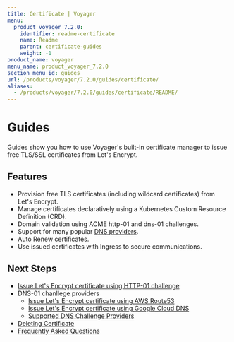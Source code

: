 ```yaml
---
title: Certificate | Voyager
menu:
  product_voyager_7.2.0:
    identifier: readme-certificate
    name: Readme
    parent: certificate-guides
    weight: -1
product_name: voyager
menu_name: product_voyager_7.2.0
section_menu_id: guides
url: /products/voyager/7.2.0/guides/certificate/
aliases:
  - /products/voyager/7.2.0/guides/certificate/README/
---
```


# Guides

Guides show you how to use Voyager's built-in certificate manager to issue free TLS/SSL certificates from Let's Encrypt.

## Features
- Provision free TLS certificates (including wildcard certificates) from Let's Encrypt.
- Manage certificates declaratively using a Kubernetes Custom Resource Definition (CRD).
- Domain validation using ACME http-01 and dns-01 challenges.
- Support for many popular [DNS providers](/docs/guides/certificate/dns/providers.md).
- Auto Renew certificates.
- Use issued certificates with Ingress to secure communications.

## Next Steps
- [Issue Let's Encrypt certificate using HTTP-01 challenge](/docs/guides/certificate/http/overview.md)
- DNS-01 chanllege providers
  - [Issue Let's Encrypt certificate using AWS Route53](/docs/guides/certificate/dns/route53.md)
  - [Issue Let's Encrypt certificate using Google Cloud DNS](/docs/guides/certificate/dns/google-cloud.md)
  - [Supported DNS Challenge Providers](/docs/guides/certificate/dns/providers.md)
- [Deleting Certificate](/docs/guides/certificate/delete.md)
- [Frequently Asked Questions](/docs/guides/certificate/faq.md)

